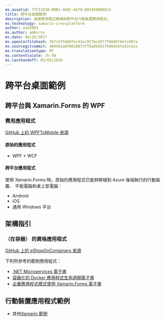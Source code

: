 ```yaml
---
ms.assetid: 77F12838-DBB1-48AC-ACF8-B934998B6EC8
title: 跨平台桌面範例
description: 桌面應用程式移植到跨平台行動裝置應用程式。
ms.technology: xamarin-crossplatform
author: asb3993
ms.author: amburns
ms.date: 04/26/2017
ms.openlocfilehash: 767c6f5db0fec41ac927be3877760d6f4efc60fa
ms.sourcegitcommit: 4b0582a0f06598f3ff8ad5b817946459fed3c42a
ms.translationtype: MT
ms.contentlocale: zh-TW
ms.lasthandoff: 05/03/2018
---
```

# <a name="cross-platform-desktop-samples"></a>跨平台桌面範例

## <a name="wpf-to-cross-platform-with-xamarinforms"></a>跨平台與 Xamarin.Forms 的 WPF

### <a name="expenses-app"></a>費用應用程式

[GitHub 上的 WPFToMobile 來源](https://github.com/nishanil/WPFToMobile)

#### <a name="original-app"></a>原始的應用程式

* WPF + WCF

#### <a name="cross-platform-apps"></a>跨平台應用程式

使用 Xamarin.Forms 時，原始的應用程式已能夠移植到 Azure 後端執行的行動裝置、 平板電腦和桌上型電腦：

* Android
* iOS
* 通用 Windows 平台

## <a name="architecture-guidance"></a>架構指引

### <a name="eshop-on-containers-app"></a>（在容器） 的資格應用程式

[GitHub 上的 eShopOnContainers 來源](https://github.com/dotnet-architecture/eShopOnContainers)

下列所參考的範例應用程式：

* [.NET Microservices 電子書](https://aka.ms/microservicesebook)
* [容器化的 Docker 應用程式生命週期電子書](https://aka.ms/dockerlifecycleebook)
* [企業應用程式模式使用 Xamarin.Forms 電子書](~/xamarin-forms/enterprise-application-patterns/index.md)

## <a name="mobile-app-samples"></a>行動裝置應用程式範例

* 其他[Xamarin 範例](https://developer.xamarin.com/samples/)
